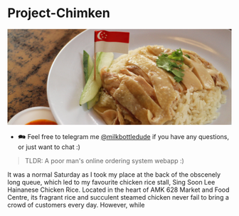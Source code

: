# Project-Chimken

![](progress_pics\Sing_Soon_Lee_Chicken_Rice_Cropped_Banner.png)

- 🗪 Feel free to telegram me [@milkbottledude](https://t.me/milkbottledude) if you have any questions, or just want to chat :)

> TLDR: A poor man's online ordering system webapp :)

It was a normal Saturday as I took my place at the back of the obscenely long queue, which led to my favourite chicken rice stall, Sing Soon Lee Hainanese Chicken Rice. Located in the heart of AMK 628 Market and Food Centre, its fragrant rice and succulent steamed chicken never fail to bring a crowd of customers every day. However, while 